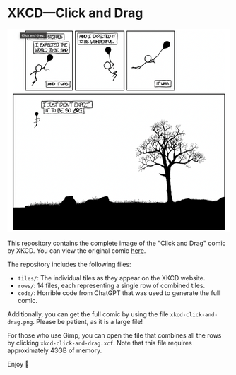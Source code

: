 # XKCD—Click and Drag

![Click and Drag starting point](./entry-point.png)

This repository contains the complete image of the "Click and Drag" comic by XKCD. You can view the original comic [here](https://xkcd.com/1110/).

The repository includes the following files:

- `tiles/`: The individual tiles as they appear on the XKCD website.
- `rows/`: 14 files, each representing a single row of combined tiles.
- `code/`: Horrible code from ChatGPT that was used to generate the full comic.

Additionally,
you can get the full comic by using the file `xkcd-click-and-drag.png`.
Please be patient, as it is a large file!

For those who use Gimp,
you can open the file that combines all the rows by clicking
`xkcd-click-and-drag.xcf`.
Note that this file requires approximately 43GB of memory.

Enjoy 🎉
